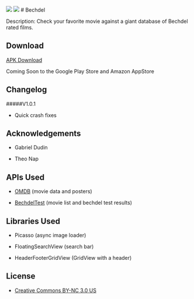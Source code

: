 <img src="http://i.imgbox.com/BFBrpYwZ.png"/>

<img src="http://i.imgbox.com/WmAF1EHR.png"/>
#	Bechdel

Description: Check your favorite movie against a giant database of Bechdel rated films.


## Download
[APK Download](https://drive.google.com/file/d/0BwH2ptQ2m2LpT3V1TEI3U3hYWlU/view?usp=sharing)

Coming Soon to the Google Play Store and Amazon AppStore

## Changelog
#####V1.0.1
- Quick crash fixes

## Acknowledgements

* Gabriel Dudin

* Theo Nap

## APIs Used

* [OMDB](http://www.omdbapi.com/) (movie data and posters)

* [BechdelTest](http://bechdeltest.com/api/v1/doc) (movie list and bechdel test results)

## Libraries Used

* Picasso (async image loader)

* FloatingSearchView (search bar)

* HeaderFooterGridView (GridView with a header)

## License

* [Creative Commons BY-NC 3.0 US](https://creativecommons.org/licenses/by-nc/3.0/us/)

